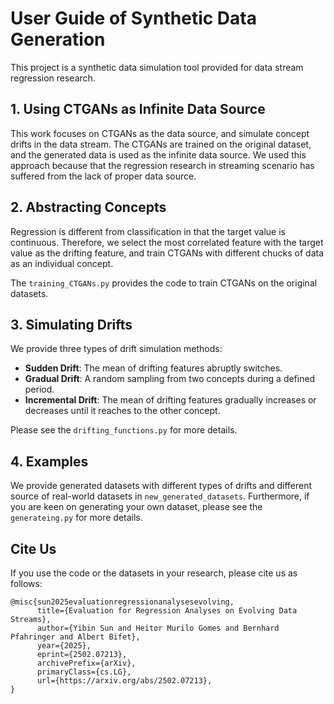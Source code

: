 # User Guide of Synthetic Data Generation

This project is a synthetic data simulation tool provided for data stream regression research.

## 1. Using CTGANs as Infinite Data Source
This work focuses on CTGANs as the data source, and simulate concept drifts in the data stream. The CTGANs are trained on the original dataset, and the generated data is used as the infinite data source. 
We used this approach because that the regression research in streaming scenario has suffered from the lack of proper data source.

## 2. Abstracting Concepts
Regression is different from classification in that the target value is continuous. 
Therefore, we select the most correlated feature with the target value as the drifting feature, and train CTGANs with different chucks of data as an individual concept.

The `training_CTGANs.py` provides the code to train CTGANs on the original datasets.
## 3. Simulating Drifts
We provide three types of drift simulation methods:
- **Sudden Drift**: The mean of drifting features abruptly switches.
- **Gradual Drift**: A random sampling from two concepts during a defined period.
- **Incremental Drift**: The mean of drifting features gradually increases or decreases until it reaches to the other concept.

Please see the `drifting_functions.py` for more details.

## 4. Examples
We provide generated datasets with different types of drifts and different source of real-world datasets in `new_generated_datasets`.
Furthermore, if you are keen on generating your own dataset, please see the `generateing.py` for more details.

## Cite Us
If you use the code or the datasets in your research, please cite us as follows:
```
@misc{sun2025evaluationregressionanalysesevolving,
      title={Evaluation for Regression Analyses on Evolving Data Streams}, 
      author={Yibin Sun and Heitor Murilo Gomes and Bernhard Pfahringer and Albert Bifet},
      year={2025},
      eprint={2502.07213},
      archivePrefix={arXiv},
      primaryClass={cs.LG},
      url={https://arxiv.org/abs/2502.07213}, 
}
```
